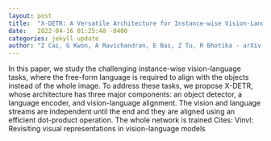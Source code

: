 ```yaml
---
layout: post
title:  "X-DETR: A Versatile Architecture for Instance-wise Vision-Language Tasks"
date:   2022-04-16 01:25:48 -0400
categories: jekyll update
author: "Z Cai, G Kwon, A Ravichandran, E Bas, Z Tu, R Bhotika - arXiv preprint arXiv , 2022"
---
```

In this paper, we study the challenging instance-wise vision-language tasks, where the free-form language is required to align with the objects instead of the whole image. To address these tasks, we propose X-DETR, whose architecture has three major components: an object detector, a language encoder, and vision-language alignment. The vision and language streams are independent until the end and they are aligned using an efficient dot-product operation. The whole network is trained Cites: Vinvl: Revisiting visual representations in vision-language models